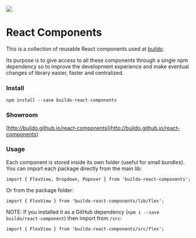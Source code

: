 [![](https://travis-ci.org/buildo/react-components.svg?branch=master)](https://travis-ci.org/buildo/react-components)

# React Components
This is a collection of reusable React components used at [buildo](http://buildo.io/).

Its purpose is to give access to all these components through a single npm dependency so to improve the development experience and make eventual changes of library easier, faster and centralized.

### Install
```npm install --save buildo-react-components```

### Showroom
[http://buildo.github.io/react-components](http://buildo.github.io/react-components)

### Usage
Each component is stored inside its own folder (useful for small bundles).
You can import each package directly from the main lib:

`import { FlexView, Dropdown, Popover } from 'buildo-react-components';`

Or from the package folder:

`import { FlexView } from 'buildo-react-components/lib/flex';`

NOTE: If you installed it as a GitHub dependency (`npm i --save buildo/react-component`) then import from `/src`:

`import { FlexView } from 'buildo-react-components/src/flex';`
